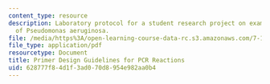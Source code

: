 ```yaml
---
content_type: resource
description: Laboratory protocol for a student research project on examining the biology
  of Pseudomonas aeruginosa.
file: /media/https%3A/open-learning-course-data-rc.s3.amazonaws.com/7-13-experimental-microbial-genetics-fall-2008/628777f84d1f3ad070d8954e982aa0b4_MIT7_13f08_lab08_Protocol_Designing.pdf
file_type: application/pdf
resourcetype: Document
title: Primer Design Guidelines for PCR Reactions
uid: 628777f8-4d1f-3ad0-70d8-954e982aa0b4
---
```


